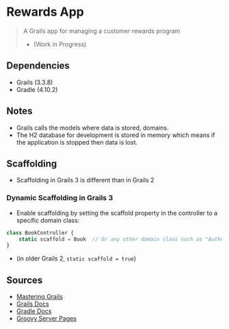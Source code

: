 # Rewards App

> A Grails app for managing a customer rewards program
> -  (Work in Progress)



## Dependencies

- Grails (3.3.8)
- Gradle (4.10.2)


## Notes

- Grails calls the models where data is stored, domains.
- The H2 database for development is stored in memory which means if the application is stopped then data is lost.

## Scaffolding

- Scaffolding in Grails 3 is different than in Grails 2

### Dynamic Scaffolding in Grails 3

- Enable scaffolding by setting the scaffold property in the controller to a specific domain class:

```js
class BookController {
    static scaffold = Book  // Or any other domain class such as "Author", "Publisher"
}
```
- (in older Grails 2, `static scaffold = true`)






## Sources

- [Mastering Grails](https://www.udemy.com/mastering-grails/learn/v4/t/lecture/1165654?start=15)
- [Grails Docs](https://grails.org/)
- [Gradle Docs](https://gradle.org/)
- [Groovy Server Pages](https://gsp.grails.org/latest/guide/index.html)



